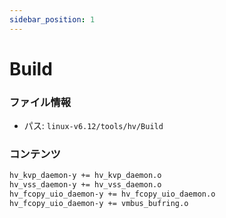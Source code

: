 ```yaml
---
sidebar_position: 1
---
```

# Build

### ファイル情報

- パス: `linux-v6.12/tools/hv/Build`

### コンテンツ

```txt
hv_kvp_daemon-y += hv_kvp_daemon.o
hv_vss_daemon-y += hv_vss_daemon.o
hv_fcopy_uio_daemon-y += hv_fcopy_uio_daemon.o
hv_fcopy_uio_daemon-y += vmbus_bufring.o

```
